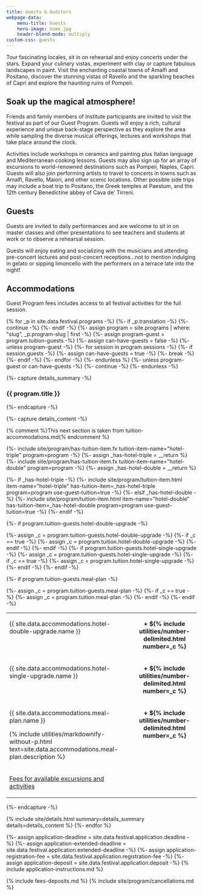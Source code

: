 ```yaml
---
title: Guests & Auditors
webpage-data:
    menu-title: Guests
    hero-image: home.jpg
    header-blend-mode: multiply
custom-css: guests
---
```

<section class="standard-block" markdown="1">

Tour fascinating locales, sit in on rehearsal and enjoy concerts under the stars. Expand your culinary vistas, experiment with clay or capture fabulous landscapes in paint. Visit the enchanting coastal towns of Amalfi and Positano, discover the stunning vistas of Ravello and the sparkling beaches of Capri and explore the haunting ruins of Pompeii.

## Soak up the magical atmosphere!

Friends and family members of Institute participants are invited to visit the festival as part of our Guest Program.  Guests will enjoy a rich, cultural experience and unique back-stage perspective as they explore the area while sampling the diverse musical offerings, lectures and workshops that take place around the clock.

Activities include workshops in ceramics and painting plus Italian language and Mediterranean cooking lessons. Guests may also sign up for an array of excursions to world-renowned destinations such as Pompeii, Naples, Capri. Guests will also join performing artists to travel to concerts in towns such as Amalfi, Ravello, Maiori, and other scenic locations. Other possible side trips may include a boat trip to Positano, the Greek temples at Paestum, and the 12th century Benedictine abbey of Cava de' Tirreni.

## Guests

Guests are invited to daily performances and are welcome to sit in on master classes and other presentations to see teachers and students at work or to observe a rehearsal session.

Guests will enjoy eating and socializing with the musicians and attending pre-concert lectures and post-concert receptions…not to mention indulging in gelato or sipping limoncello with the performers on a terrace late into the night!


## Accommodations

Guest Program fees includes access to all festival activities for the full session.

{% for _p in site.data.festival.programs -%}
    {%- if _p.translation -%}
        {%- continue -%}
    {%- endif -%}
    {%- assign program = site.programs | where: "slug", _p.program-slug | first -%}
    {%- assign program-guest = program.tuition-guests -%}
    {%- assign can-have-guests = false -%}
    {%- unless program-guest -%}
        {%- for session in program.sessions -%}
            {%- if session.guests -%}
                {%- assign can-have-guests = true -%}
                {%- break -%}
            {%- endif -%}
        {%- endfor -%}
    {%- endunless %}
    {%- unless program-guest or can-have-guests -%}
        {%- continue -%}
    {%- endunless -%}

{%- capture details_summary -%}
<h3>{{ program.title }}</h3>
{%- endcapture -%}

{%- capture details_content -%}
<table>
<tbody>

{% comment %}This next section is taken from tuition-accommodations.md{% endcomment %}

{%- include site/program/has-tuition-item.fx tuition-item-name="hotel-triple" program=program -%}
{%- assign _has-hotel-triple = __return %}
{%- include site/program/has-tuition-item.fx tuition-item-name="hotel-double" program=program -%}
{%- assign _has-hotel-double = __return %}

{%- if _has-hotel-triple -%}
    {%- include site/program/tuition-item.html item-name="hotel-triple" has-tuition-item=_has-hotel-triple program=program use-guest-tuition=true -%}
{%- elsif _has-hotel-double -%}
    {%- include site/program/tuition-item.html item-name="hotel-double" has-tuition-item=_has-hotel-double program=program use-guest-tuition=true -%}
{%- endif -%}

{%- if program.tuition-guests.hotel-double-upgrade -%}
<tr class="upgrade">
    <td valign="top"><p class="name">{{ site.data.accommodations.hotel-double-upgrade.name }}</p></td>
    {%- assign _c = program.tuition-guests.hotel-double-upgrade -%}
    {%- if _c == true -%}
        {%- assign _c = program.tuition.hotel-double-upgrade -%}
    {%- endif -%}
    <td class="cost" align="center" valign="top"><p><strong>+ ${% include utilities/number-delimited.html number=_c %}</strong></p></td>
</tr>
{%- endif -%}
{%- if program.tuition-guests.hotel-single-upgrade -%}
<tr class="upgrade">
    <td valign="top"><p class="name">{{ site.data.accommodations.hotel-single-upgrade.name }}</p></td>
    {%- assign _c = program.tuition-guests.hotel-single-upgrade -%}
    {%- if _c == true -%}
        {%- assign _c = program.tuition.hotel-single-upgrade -%}
    {%- endif -%}
    <td class="cost" align="center" valign="top"><p><strong>+ ${% include utilities/number-delimited.html number=_c %}</strong></p></td>
</tr>
{%- endif -%}

{%- if program.tuition-guests.meal-plan -%}
<tr class="base">
    <td>
        <p class="name">{{ site.data.accommodations.meal-plan.name }}</p>
        <p class="description">{% include utilities/markdownify-without-p.html text=site.data.accommodations.meal-plan.description %}</p>
    </td>
    {%- assign _c = program.tuition-guests.meal-plan -%}
    {%- if _c == true -%}
        {%- assign _c = program.tuition.meal-plan -%}
    {%- endif -%}
    <td class="cost" align="center" valign="top"><p><strong>+ ${% include utilities/number-delimited.html number=_c %}</strong></p></td>
</tr>
{%- endif -%}

<tr class="base"><td><p><a href="{{ program.url | relative_url }}#excursions-and-activities">Fees for available excursions and activities</a></p>
</td></tr>
</tbody>
</table>
{%- endcapture -%}

{% include site/details.html summary=details_summary details=details_content %}
{%- endfor %}


{%- assign application-deadline = site.data.festival.application.deadline -%}
{%- assign application-extended-deadline = site.data.festival.application.extended-deadline -%}
{%- assign application-registration-fee = site.data.festival.application.registration-fee -%}
{%- assign application-deposit = site.data.festival.application.deposit -%}
{% include application-instructions.md %}

{% include fees-deposits.md %}
{% include site/program/cancellations.md %}

</section>